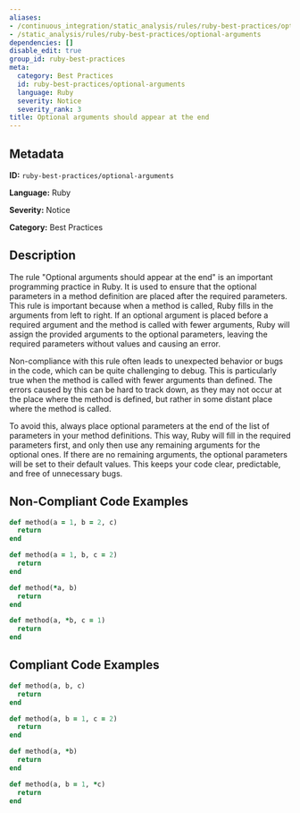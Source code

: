 ```yaml
---
aliases:
- /continuous_integration/static_analysis/rules/ruby-best-practices/optional-arguments
- /static_analysis/rules/ruby-best-practices/optional-arguments
dependencies: []
disable_edit: true
group_id: ruby-best-practices
meta:
  category: Best Practices
  id: ruby-best-practices/optional-arguments
  language: Ruby
  severity: Notice
  severity_rank: 3
title: Optional arguments should appear at the end
---
```

<!--  SOURCED FROM https://github.com/DataDog/datadog-static-analyzer-rule-docs -->


## Metadata
**ID:** `ruby-best-practices/optional-arguments`

**Language:** Ruby

**Severity:** Notice

**Category:** Best Practices

## Description
The rule "Optional arguments should appear at the end" is an important programming practice in Ruby. It is used to ensure that the optional parameters in a method definition are placed after the required parameters. This rule is important because when a method is called, Ruby fills in the arguments from left to right. If an optional argument is placed before a required argument and the method is called with fewer arguments, Ruby will assign the provided arguments to the optional parameters, leaving the required parameters without values and causing an error.

Non-compliance with this rule often leads to unexpected behavior or bugs in the code, which can be quite challenging to debug. This is particularly true when the method is called with fewer arguments than defined. The errors caused by this can be hard to track down, as they may not occur at the place where the method is defined, but rather in some distant place where the method is called.

To avoid this, always place optional parameters at the end of the list of parameters in your method definitions. This way, Ruby will fill in the required parameters first, and only then use any remaining arguments for the optional ones. If there are no remaining arguments, the optional parameters will be set to their default values. This keeps your code clear, predictable, and free of unnecessary bugs.

## Non-Compliant Code Examples
```ruby
def method(a = 1, b = 2, c)
  return
end

def method(a = 1, b, c = 2)
  return
end

def method(*a, b)
  return
end

def method(a, *b, c = 1)
  return
end

```

## Compliant Code Examples
```ruby
def method(a, b, c)
  return
end

def method(a, b = 1, c = 2)
  return
end

def method(a, *b)
  return
end

def method(a, b = 1, *c)
  return
end

```
